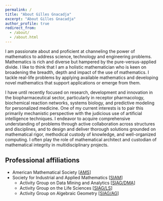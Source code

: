 ```yaml
---
permalink: /
title: "About Gilles Gnacadja"
excerpt: "About Gilles Gnacadja"
author_profile: true
redirect_from: 
  - /about/
  - /about.html
---
```


<link rel="stylesheet" href="/assets/css/my-style.css"/>

I am passionate about and proficient at channeling the power of mathematics to address science, technology and engineering problems. Mathematics is rich and diverse but hampered by the pure-versus-applied divide. I like to think that I am a holistic mathematician who is keen on broadening the breadth, depth and impact of the use of mathematics. I tackle real-life problems by applying available mathematics and developing novel mathematics that support applications or emerge from them.

I have until recently focused on research, development and innovation in the biopharmaceutical sector, particularly in receptor pharmacology, biochemical reaction networks, systems biology, and predictive modeling for personalized medicine. One of my current interests is to pair this primarily mechanistic perspective with the judicious use of artificial intelligence techniques. I endeavor to acquire comprehensive understanding of problems through active collaboration across structures and disciplines, and to design and deliver thorough solutions grounded on mathematical rigor, methodical custody of knowledge, and well-organized computing. I often play the role of mathematical architect and custodian of mathematical integrity in multidisciplinary projects.

Professional affiliations
---
* American Mathematical Society [<a class="aa" target="GGnSndWndw" href="https://www.ams.org/">AMS</a>]
* Society for Industrial and Applied Mathematics [<a class="aa" target="GGnSndWndw" href="https://www.siam.org/">SIAM</a>]
    * Activity Group on Data Mining and Analytics [<a class="aa" target="GGnSndWndw" href="https://www.siam.org/membership/activity-groups/detail/data-mining-and-analytics">SIAG/DMA</a>]
    * Activity Group on the Life Sciences [<a class="aa" target="GGnSndWndw" href="https://www.siam.org/membership/activity-groups/detail/life-sciences">SIAG/LS</a>]
    * Activity Group on Algebraic Geometry [<a class="aa" target="GGnSndWndw" href="https://www.siam.org/membership/activity-groups/detail/algebraic-geometry-si-ag-2">SIAG/AG</a>]
